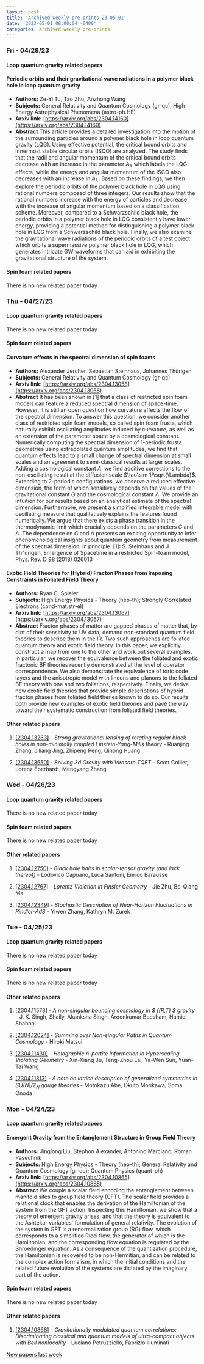 ```yaml
---
layout: post
title: 'Archived weekly pre-prints 23-05-01'
date: '2023-05-01 08:00:04 -0400'
categories: Archived weekly pre-prints
---
```



### Fri - 04/28/23

#### Loop quantum gravity related papers

#### **Periodic orbits and their gravitational wave radiations in a polymer  black hole in loop quantum gravity**
 - **Authors:** Ze-Yi Tu, Tao Zhu, Anzhong Wang
 - **Subjects:** General Relativity and Quantum Cosmology (gr-qc); High Energy Astrophysical Phenomena (astro-ph.HE)
 - **Arxiv link:** [https://arxiv.org/abs/2304.14160](https://arxiv.org/abs/2304.14160)
 - **Abstract**
 This article provides a detailed investigation into the motion of the surrounding particles around a polymer black hole in loop quantum gravity (LQG). Using effective potential, the critical bound orbits and innermost stable circular orbits (ISCO) are analyzed. The study finds that the radii and angular momentum of the critical bound orbits decrease with an increase in the parameter $A_\lambda$ which labels the LQG effects, while the energy and angular momentum of the ISCO also decreases with an increase in $A_\lambda$. Based on these findings, we then explore the periodic orbits of the polymer black hole in LQG using rational numbers composed of three integers. Our results show that the rational numbers increase with the energy of particles and decrease with the increase of angular momentum based on a classification scheme. Moreover, compared to a Schwarzschild black hole, the periodic orbits in a polymer black hole in LQG consistently have lower energy, providing a potential method for distinguishing a polymer black hole in LQG from a Schwarzschild black hole. Finally, we also examine the gravitational wave radiations of the periodic orbits of a test object which orbits a supermassive polymer black hole in LQG, which generates intricate GW waveforms that can aid in exhibiting the gravitational structure of the system. 

#### Spin foam related papers

There is no new related paper today 

### Thu - 04/27/23

#### Loop quantum gravity related papers

There is no new related paper today 

#### Spin foam related papers

#### **Curvature effects in the spectral dimension of spin foams**
 - **Authors:** Alexander Jercher, Sebastian Steinhaus, Johannes Thürigen
 - **Subjects:** General Relativity and Quantum Cosmology (gr-qc)
 - **Arxiv link:** [https://arxiv.org/abs/2304.13058](https://arxiv.org/abs/2304.13058)
 - **Abstract**
 It has been shown in [1] that a class of restricted spin foam models can feature a reduced spectral dimension of space-time. However, it is still an open question how curvature affects the flow of the spectral dimension. To answer this question, we consider another class of restricted spin foam models, so called spin foam frusta, which naturally exhibit oscillating amplitudes induced by curvature, as well as an extension of the parameter space by a cosmological constant. Numerically computing the spectral dimension of $1$-periodic frusta geometries using extrapolated quantum amplitudes, we find that quantum effects lead to a small change of spectral dimension at small scales and an agreement to semi-classical results at larger scales. Adding a cosmological constant $\Lambda$, we find additive corrections to the non-oscillating result at the diffusion scale $\tau\sim 1/\sqrt{\Lambda}$. Extending to $2$-periodic configurations, we observe a reduced effective dimension, the form of which sensitively depends on the values of the gravitational constant $G$ and the cosmological constant $\Lambda$. We provide an intuition for our results based on an analytical estimate of the spectral dimension. Furthermore, we present a simplified integrable model with oscillating measure that qualitatively explains the features found numerically. We argue that there exists a phase transition in the thermodynamic limit which crucially depends on the parameters $G$ and $\Lambda$. The dependence on $G$ and $\Lambda$ presents an exciting opportunity to infer phenomenological insights about quantum geometry from measurement of the spectral dimension, in principle. [1]: S. Steinhaus and J. Th\"urigen, Emergence of Spacetime in a restricted Spin-foam model, Phys. Rev. D 98 (2018) 026013 

#### **Exotic Field Theories for (Hybrid) Fracton Phases from Imposing  Constraints in Foliated Field Theory**
 - **Authors:** Ryan C. Spieler
 - **Subjects:** High Energy Physics - Theory (hep-th); Strongly Correlated Electrons (cond-mat.str-el)
 - **Arxiv link:** [https://arxiv.org/abs/2304.13067](https://arxiv.org/abs/2304.13067)
 - **Abstract**
 Fracton phases of matter are gapped phases of matter that, by dint of their sensitivity to UV data, demand non-standard quantum field theories to describe them in the IR. Two such approaches are foliated quantum theory and exotic field theory. In this paper, we explicitly construct a map from one to the other and work out several examples. In particular, we recover the equivalence between the foliated and exotic fractonic BF theories recently demonstrated at the level of operator correspondence. We also demonstrate the equivalence of toric code layers and the anisotropic model with lineons and planons to the foliated BF theory with one and two foliations, respectively. Finally, we derive new exotic field theories that provide simple descriptions of hybrid fracton phases from foliated field theries known to do so. Our results both provide new examples of exotic field theories and pave the way toward their systematic construction from foliated field theories. 



#### Other related papers

1. [[2304.13263]](https://arxiv.org/abs/2304.13263) - *Strong gravitational lensing of rotating regular black holes in  non-minimally coupled Einstein-Yang-Mills theory* - Ruanjing Zhang, Jiliang Jing, Zhipeng Peng, Qihong Huang

1. [[2304.13650]](https://arxiv.org/abs/2304.13650) - *Solving 3d Gravity with Virasoro TQFT* - Scott Collier, Lorenz Eberhardt, Mengyang Zhang



### Wed - 04/26/23

#### Loop quantum gravity related papers

There is no new related paper today 

#### Spin foam related papers

There is no new related paper today 



#### Other related papers

1. [[2304.12750]](https://arxiv.org/abs/2304.12750) - *Black hole hairs in scalar-tensor gravity (and lack thereof)* - Lodovico Capuano, Luca Santoni, Enrico Barausse

1. [[2304.12767]](https://arxiv.org/abs/2304.12767) - *Lorentz Violation in Finsler Geometry* - Jie Zhu, Bo-Qiang Ma

1. [[2304.12349]](https://arxiv.org/abs/2304.12349) - *Stochastic Description of Near-Horizon Fluctuations in Rindler-AdS* - Yiwen Zhang, Kathryn M. Zurek



### Tue - 04/25/23

#### Loop quantum gravity related papers

There is no new related paper today 

#### Spin foam related papers

There is no new related paper today 



#### Other related papers

1. [[2304.11578]](https://arxiv.org/abs/2304.11578) - *A non-singular bouncing cosmology in $ f(R,T) $ gravity* - J. K. Singh, Shaily, Akanksha Singh, Aroonkumar Beesham, Hamid Shabani

1. [[2304.12024]](https://arxiv.org/abs/2304.12024) - *Summing over Non-singular Paths in Quantum Cosmology* - Hiroki Matsui

1. [[2304.11430]](https://arxiv.org/abs/2304.11430) - *Holographic n-partite Information in Hyperscaling Violating Geometry* - Xin-Xiang Ju, Teng-Zhou Lai, Ya-Wen Sun, Yuan-Tai Wang

1. [[2304.11813]](https://arxiv.org/abs/2304.11813) - *A note on lattice description of generalized symmetries in  $SU(N)/\mathbb{Z}_N$ gauge theories* - Motokazu Abe, Okuto Morikawa, Soma Onoda



### Mon - 04/24/23

#### Loop quantum gravity related papers

#### **Emergent Gravity from the Entanglement Structure in Group Field Theory**
 - **Authors:** Jinglong Liu, Stephon Alexander, Antonino Marciano, Roman Pasechnik
 - **Subjects:** High Energy Physics - Theory (hep-th); General Relativity and Quantum Cosmology (gr-qc); Quantum Physics (quant-ph)
 - **Arxiv link:** [https://arxiv.org/abs/2304.10865](https://arxiv.org/abs/2304.10865)
 - **Abstract**
 We couple a scalar field encoding the entanglement between manifold sites to group field theory (GFT). The scalar field provides a relational clock that enables the derivation of the Hamiltonian of the system from the GFT action. Inspecting this Hamiltonian, we show that a theory of emergent gravity arises, and that the theory is equivalent to the Ashtekar variables' formulation of general relativity. The evolution of the system in GFT is a renormalization group (RG) flow, which corresponds to a simplified Ricci flow, the generator of which is the Hamiltonian, and the corresponding flow equation is regulated by the Shroedinger equation. As a consequence of the quantization procedure, the Hamiltonian is recovered to be non-Hermitian, and can be related to the complex action formalism, in which the initial conditions and the related future evolution of the systems are dictated by the imaginary part of the action. 

#### Spin foam related papers

There is no new related paper today 



#### Other related papers

1. [[2304.10868]](https://arxiv.org/abs/2304.10868) - *Gravitationally modulated quantum correlations: Discriminating classical  and quantum models of ultra-compact objects with Bell nonlocality* - Luciano Petruzziello, Fabrizio Illuminati






[New papers last week]({{site.url}}/archived/weekly/pre-prints/2023/04/24/archived_weekly_papers.html)